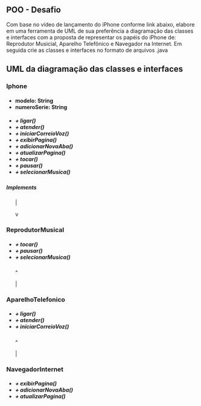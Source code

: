 ## POO - Desafio

Com base no vídeo de lançamento do iPhone conforme link abaixo, elabore em uma ferramenta de UML de sua preferência a diagramação das classes e interfaces com a proposta de representar os papéis do iPhone de: Reprodutor Musicial, Aparelho Telefônico e Navegador na Internet. Em seguida crie as classes e interfaces no formato de arquivos .java


## UML da diagramação das classes e interfaces

<div>
    <div>
        <h3>Iphone</h3>
        <h4>
            <ul>
                <li>modelo: String</li>
                <li>numeroSerie: String</li>
            </ul>
        </h4>
        <h5>
            <ul>
                <li>+ ligar()</li>
                <li>+ atender()</li>
                <li>+ iniciarCorreioVoz()</li>
                <li>+ exibirPagina()</li>
                <li>+ adicionarNovaAba()</li>
                <li>+ atualizarPagina()</li>
                <li>+ tocar()</li>
                <li>+ pausar()</li>
                <li>+ selecionarMusica()</li>
            </ul>
        </h5>
    </div>
    <div>
        <h5>Implements</h5>
        <ol>|</ol>
        <ol>v</ol>
    </div>
    <div>
        <h3>ReprodutorMusical</h3>
        <h5>
            <ul>
                <li>+ tocar()</li>
                <li>+ pausar()</li>
                <li>+ selecionarMusica()</li>
            </ul>
        </h5>
    </div>
    <div>
        <ol>^</ol>
        <ol>|</ol>
    </div>
    <div>
        <h3>AparelhoTelefonico  </h3>
        <h5>
            <ul>
                <li>+ ligar()</li>
                <li>+ atender()</li>
                <li>+ iniciarCorreioVoz()</li>
            </ul>
        </h5>
    </div>
    <div>
        <ol>^</ol>
        <ol>|</ol>
    </div>
    <div>
        <h3>NavegadorInternet     </h3>
        <h5>
            <ul>
                <li>+ exibirPagina()</li>
                <li>+ adicionarNovaAba()</li>
                <li> + atualizarPagina()</li>
            </ul>
        </h5>
    </div>
</div>

